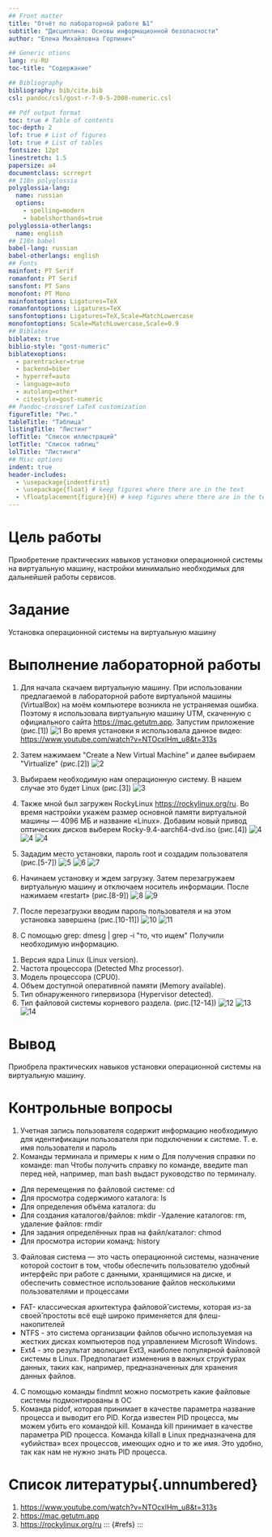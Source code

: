 ```yaml
---
## Front matter
title: "Отчёт по лабораторной работе №1"
subtitle: "Дисциплина: Основы информационной безопасности"
author: "Елена Михайловна Горпинич"

## Generic otions
lang: ru-RU
toc-title: "Содержание"

## Bibliography
bibliography: bib/cite.bib
csl: pandoc/csl/gost-r-7-0-5-2008-numeric.csl

## Pdf output format
toc: true # Table of contents
toc-depth: 2
lof: true # List of figures
lot: true # List of tables
fontsize: 12pt
linestretch: 1.5
papersize: a4
documentclass: scrreprt
## I18n polyglossia
polyglossia-lang:
  name: russian
  options:
	- spelling=modern
	- babelshorthands=true
polyglossia-otherlangs:
  name: english
## I18n babel
babel-lang: russian
babel-otherlangs: english
## Fonts
mainfont: PT Serif
romanfont: PT Serif
sansfont: PT Sans
monofont: PT Mono
mainfontoptions: Ligatures=TeX
romanfontoptions: Ligatures=TeX
sansfontoptions: Ligatures=TeX,Scale=MatchLowercase
monofontoptions: Scale=MatchLowercase,Scale=0.9
## Biblatex
biblatex: true
biblio-style: "gost-numeric"
biblatexoptions:
  - parentracker=true
  - backend=biber
  - hyperref=auto
  - language=auto
  - autolang=other*
  - citestyle=gost-numeric
## Pandoc-crossref LaTeX customization
figureTitle: "Рис."
tableTitle: "Таблица"
listingTitle: "Листинг"
lofTitle: "Список иллюстраций"
lotTitle: "Список таблиц"
lolTitle: "Листинги"
## Misc options
indent: true
header-includes:
  - \usepackage{indentfirst}
  - \usepackage{float} # keep figures where there are in the text
  - \floatplacement{figure}{H} # keep figures where there are in the text
---
```


# Цель работы

Приобретение практических навыков установки операционной системы на виртуальную машину, настройки минимально необходимых для дальнейшей работы сервисов. 

# Задание

Установка операционной системы на виртуальную машину

# Выполнение лабораторной работы
1)  Для начала скачаем виртуальную машину. При использовании предлагаемой в
лабораторной работе виртуальной машины (VirtualBox) на моём компьютере
возникла не устраняемая ошибка. Поэтому я использовала виртуальную машину
UTM, скаченную с официального сайта https://mac.getutm.app. Запустим приложение  (рис.[1])
![1](1.png)
Во время установки я использовала данное видео: https://www.youtube.com/watch?v=NTOcxlHm_u8&t=313s
2)  Затем нажимаем "Create a New Virtual Machine" и далее выбираем "Virtualize" (рис.[2])
![2](2.png)
3)  Выбираем необходимую нам операционную систему. В нашем случае это будет Linux  (рис.[3])
![3](3.png)

4) Также мной был загружен RockyLinux https://rockylinux.org/ru. Во время настройки укажем размер основной памяти виртуальной
машины — 4096 МБ и название «Linux». Добавим новый привод оптических
дисков выберем Rocky-9.4-aarch64-dvd.iso (рис.[4])
![4](3_0.png)
![4](3_1.png)
![4](3_2.png)
5)  Зададим место установки, пароль root и создадим пользователя (рис.[5-7])
![5](5.png)
![6](6.png)
![7](7.png)
6)	Начинаем установку и ждем загрузку. Затем перезагружаем виртуальную машину и отключаем носитель информации. После нажимаем «restart» (рис.[8-9])
![8](8.png) 
![9](9.png)
7)	После перезагрузки вводим пароль пользователя и на этом установка завершена (рис.[10-11])
![10](10.png)
![11](11.png)
8) С помощью grep: dmesg | grep -i "то, что ищем"
Получили необходимую информацию. 
1. Версия ядра Linux (Linux version).
2. Частота процессора (Detected Mhz processor).
3. Модель процессора (CPU0).
4. Объем доступной оперативной памяти (Memory available). 
5. Тип обнаруженного гипервизора (Hypervisor detected).
6. Тип файловой системы корневого раздела.	(рис.[12-14])
![12](12.png)
![13](13.png)
![14](14.png) 
# Вывод

Приобрела практических навыков установки операционной системы на виртуальную машину.

# Контрольные вопросы
1) Учетная запись пользователя содержит информацию необходимую для
идентификации пользователя при подключении к системе. Т. е. имя
пользователя и пароль
2) Команды терминала и примеры к ним
o Для получения справки по команде: man
Чтобы получить справку по команде, введите man перед ней, например, man bash выдаст
руководство по терминалу.
- Для перемещения по файловой системе: cd
- Для просмотра содержимого каталога: ls
- Для определения объёма каталога: du
- Для создания каталогов/файлов: mkdir
-Удаление каталогов: rm, удаление файлов: rmdir
- Для задания определённых прав на файл/каталог: chmod
- Для просмотра истории команд: history
3) Файловая система — это часть операционной системы, назначение которой
состоит в том, чтобы обеспечить пользователю удобный интерфейс при работе с
данными, хранящимися на диске, и обеспечить совместное использование
файлов несколькими пользователями и процессами
- FAT- классическая архитектура файловой̆ системы, которая из-за своей̆
простоты всё ещё широко применяется для флеш-накопителей
-  NTFS - это система организации файлов обычно используемая на жестких
дисках компьютеров под управлением Microsoft Windows.
- Ext4 - это результат эволюции Ext3, наиболее популярной файловой системы в
Linux. Предполагает изменения в важных структурах данных, таких как,
например, предназначенных для хранения данных файлов.
4) С помощью команды findmnt можно посмотреть какие файловые системы
подмонтированы в ОС
5) Команда pidof, которая принимает в качестве параметра название процесса
и выводит его PID. Когда известен PID процесса, мы можем убить его командой
kill. Команда kill принимает в качестве параметра PID процесса. Команда
killall в Linux предназначена для «убийства» всех процессов, имеющих одно
и то же имя. Это удобно, так как нам не нужно знать PID процесса.

# Список литературы{.unnumbered}
1) https://www.youtube.com/watch?v=NTOcxlHm_u8&t=313s
2) https://mac.getutm.app
3) https://rockylinux.org/ru
::: {#refs}
:::